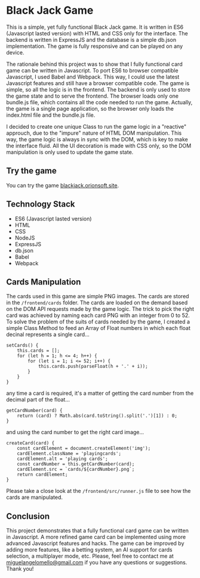 # Black Jack Game

This is a simple, yet fully functional Black Jack game. It is written in ES6 (Javascript lasted version) with HTML and CSS only for the interface. The backend is written in ExpressJS and the database is a simple db.json implementation. The game is fully responsive and can be played on any device. 

The rationale behind this project was to show that I fully functional card game can be written in Javascript. To port ES6 to browser compatible Javascript, I used Babel and Webpack. This way, I could use the latest Javascript features and still have a browser compatible code. The game is simple, so all the logic is in the frontend. The backend is only used to store the game state and to serve the frontend. The browser loads only one bundle.js file, which contains all the code needed to run the game. Actually, the game is a single page application, so the browser only loads the index.html file and the bundle.js file.

I decided to create one unique Class to run the game logic in a "reactive" approuch, due to the "impure" nature of HTML DOM manipulation. This way, the game logic is always in sync with the DOM, which is key to make the interface fluid. All the UI decoration is made with CSS only, so the DOM manipulation is only used to update the game state.

## Try the game

You can try the game [blackjack.orionsoft.site](http://blackjack.orionsoft.site/).


## Technology Stack

- ES6 (Javascript lasted version)
- HTML
- CSS
- NodeJS
- ExpressJS
- db.json
- Babel
- Webpack

## Cards Manipulation

The cards used in this game are simple PNG images. The cards are stored in the `/frontend/cards` folder. The cards are loaded on the demand based on the DOM API requests made by the game logic. The trick to pick the right card was achieved by naming each card PNG with an integer from 0 to 52. To solve the problem of the suits of cards needed by the game, I created a simple Class Method to feed an Array of Float numbers in which each float decinal represents a single card...

```
setCards() {
	this.cards = [];
	for (let h = 1; h <= 4; h++) {
		for (let i = 1; i <= 52; i++) {
			this.cards.push(parseFloat(h + '.' + i));
		}
	}
}
```

any time a card is required, it's a matter of getting the card number from the decimal part of the float...

```
getCardNumber(card) {
	return (card) ? Math.abs(card.toString().split('.')[1]) : 0;
}
```

and using the card number to get the right card image...

```
createCard(card) {
	const cardElement = document.createElement('img');
	cardElement.className = 'playingcards';
	cardElement.alt = 'playing cards';
	const cardNumber = this.getCardNumber(card);
	cardElement.src = `cards/${cardNumber}.png`;
	return cardElement;
}
```

Please take a close look at the `/frontend/src/runner.js` file to see how the cards are manipulated.

## Conclusion

This project demonstrates that a fully functional card game can be written in Javascript. A more refined game card can be implemented using more advanced Javascript features and hacks. The game can be improved by adding more features, like a betting system, an AI support for cards selection, a multiplayer mode, etc. Please, feel free to contact me at miguelangelomello@gmail.com if you have any questions or suggestions. Thank you!

